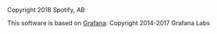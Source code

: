 Copyright 2018 Spotify, AB

This software is based on [Grafana](https://github.com/grafana/grafana):
Copyright 2014-2017 Grafana Labs
